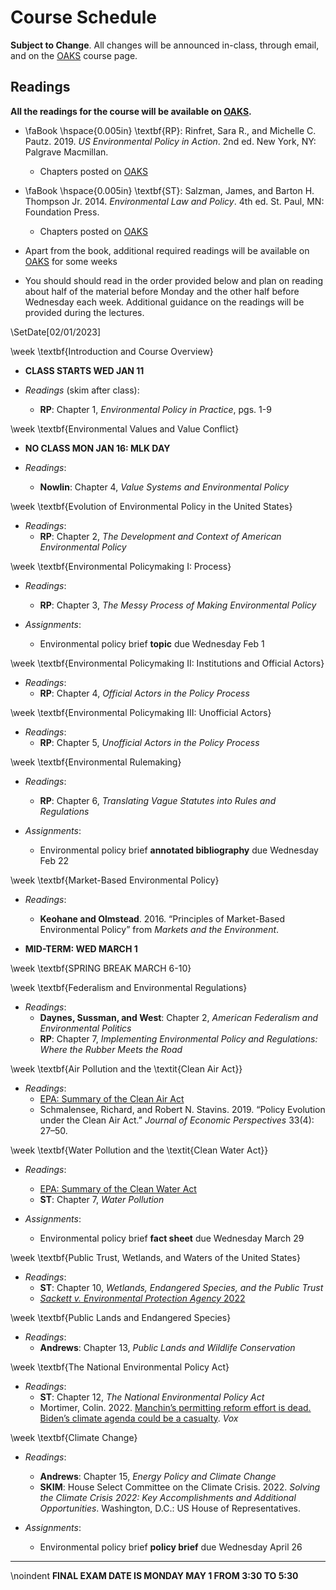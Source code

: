 # Course Schedule

__Subject to Change__. All changes will be announced in-class, through email, and on the [OAKS](https://lms.cofc.edu/d2l/home) course page. 

## Readings

**All the readings for the course will be available on [OAKS](https://lms.cofc.edu/d2l/home).**  

* \faBook \hspace{0.005in} \textbf{RP}: Rinfret, Sara R., and Michelle C. Pautz. 2019. _US Environmental Policy in Action_. 2nd ed. New York, NY: Palgrave Macmillan. 
	* Chapters posted on [OAKS](https://lms.cofc.edu/d2l/home)

* \faBook \hspace{0.005in} \textbf{ST}: Salzman, James, and Barton H. Thompson Jr. 2014. _Environmental Law and Policy_. 4th ed. St. Paul, MN: Foundation Press. 
	* Chapters posted on [OAKS](https://lms.cofc.edu/d2l/home)

* Apart from the book, additional required readings will be available on [OAKS](https://lms.cofc.edu/d2l/home) for some weeks

* You should should read in the order provided below and plan on reading about half of the material before Monday and the other half before Wednesday each week. Additional guidance on the readings will be provided during the lectures.  

\SetDate[02/01/2023]

\week \textbf{Introduction and Course Overview}

* **CLASS STARTS WED JAN 11** 

* _Readings_ (skim after class):
	* **RP**: Chapter 1, _Environmental Policy in Practice_, pgs. 1-9

\week \textbf{Environmental Values and Value Conflict}

* **NO CLASS MON JAN 16: MLK DAY** 

* _Readings_:
	* **Nowlin**: Chapter 4, _Value Systems and Environmental Policy_

\week \textbf{Evolution of Environmental Policy in the United States}

* _Readings_:
	* **RP**: Chapter 2, _The Development and Context of American Environmental Policy_

\week \textbf{Environmental Policymaking I: Process} 

* _Readings_:
	 * **RP**: Chapter 3, _The Messy Process of Making Environmental Policy_
	
* _Assignments_: 
	* Environmental policy brief **topic** due Wednesday Feb 1

\week \textbf{Environmental Policymaking II: Institutions and Official Actors}

* _Readings_:
	* **RP**: Chapter 4, _Official Actors in the Policy Process_

\week \textbf{Environmental Policymaking III: Unofficial Actors}

* _Readings_:
	* **RP**: Chapter 5, _Unofficial Actors in the Policy Process_

\week \textbf{Environmental Rulemaking}

* _Readings_:
	* **RP**: Chapter 6, _Translating Vague Statutes into Rules and Regulations_

* _Assignments_: 
	* Environmental policy brief **annotated bibliography** due Wednesday Feb 22

\week \textbf{Market-Based Environmental Policy}

* _Readings_:
	* **Keohane and Olmstead**. 2016. “Principles of Market-Based Environmental Policy” from _Markets and the Environment_. 

* **MID-TERM: WED MARCH 1** 

\week \textbf{SPRING BREAK MARCH 6-10}

\week \textbf{Federalism and Environmental Regulations}

* _Readings_:
	* **Daynes, Sussman, and West**: Chapter 2, _American Federalism and Environmental Politics_
	* **RP**: Chapter 7, _Implementing Environmental Policy and Regulations: Where the Rubber Meets the Road_

\week \textbf{Air Pollution and the \textit{Clean Air Act}}

* _Readings_:
	* [EPA: Summary of the Clean Air Act](https://www.epa.gov/laws-regulations/summary-clean-air-act) 
	* Schmalensee, Richard, and Robert N. Stavins. 2019. “Policy Evolution under the Clean Air Act.” *Journal of Economic Perspectives* 33(4): 27–50.  

\week \textbf{Water Pollution and the \textit{Clean Water Act}}

* _Readings_:
	* [EPA: Summary of the Clean Water Act](https://www.epa.gov/laws-regulations/summary-clean-water-act)
	* **ST**: Chapter 7, _Water Pollution_ 

* _Assignments_: 
	* Environmental policy brief **fact sheet** due Wednesday March 29

\week \textbf{Public Trust, Wetlands, and Waters of the United States}

* _Readings_:
	* **ST**: Chapter 10, _Wetlands, Endangered Species, and the Public Trust_ 
	* [_Sackett v. Environmental Protection Agency_ 2022](https://www.oyez.org/cases/2022/21-454)

\week \textbf{Public Lands and Endangered Species}

* _Readings_:
	* **Andrews**: Chapter 13, _Public Lands and Wildlife Conservation_

\week \textbf{The National Environmental Policy Act}

* _Readings_:
	* **ST**: Chapter 12, _The National Environmental Policy Act_ 
	* Mortimer, Colin. 2022. [Manchin’s permitting reform effort is dead. Biden’s climate agenda could be a casualty](https://www.vox.com/policy-and-politics/2022/12/12/23500140/permitting-reform-inflation-reduction-act-congress-manchin). _Vox_ 

\week \textbf{Climate Change}

* _Readings_:
	* **Andrews**: Chapter 15, _Energy Policy and Climate Change_
	* **SKIM**: House Select Committee on the Climate Crisis. 2022. *Solving the Climate Crisis 2022: Key Accomplishments and Additional Opportunities*. Washington, D.C.: US House of Representatives.
	
* _Assignments_: 
	* Environmental policy brief **policy brief** due Wednesday April 26

---

\noindent __FINAL EXAM DATE IS MONDAY MAY 1 FROM 3:30 TO 5:30__ 

